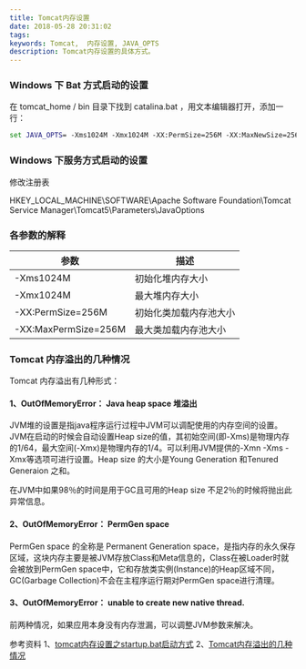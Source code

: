 ```yaml
---
title: Tomcat内存设置
date: 2018-05-28 20:31:02
tags:
keywords: Tomcat,  内存设置, JAVA_OPTS
description: Tomcat内存设置的具体方式。
---
```


### Windows 下 Bat 方式启动的设置

在 tomcat_home / bin 目录下找到 catalina.bat ，用文本编辑器打开，添加一行：

```bat
set JAVA_OPTS= -Xms1024M -Xmx1024M -XX:PermSize=256M -XX:MaxNewSize=256M -XX:MaxPermSize=256M
```

### Windows 下服务方式启动的设置

修改注册表

HKEY_LOCAL_MACHINE\SOFTWARE\Apache Software Foundation\Tomcat Service Manager\Tomcat5\Parameters\JavaOptions 

### 各参数的解释

参数|描述
--|--
-Xms1024M|初始化堆内存大小
-Xmx1024M|最大堆内存大小
-XX:PermSize=256M|初始化类加载内存池大小
-XX:MaxPermSize=256M|最大类加载内存池大小

### Tomcat 内存溢出的几种情况

Tomcat 内存溢出有几种形式：
#### 1、OutOfMemoryError： Java heap space 堆溢出

JVM堆的设置是指java程序运行过程中JVM可以调配使用的内存空间的设置。JVM在启动的时候会自动设置Heap size的值，其初始空间(即-Xms)是物理内存的1/64，最大空间(-Xmx)是物理内存的1/4。可以利用JVM提供的-Xmn -Xms -Xmx等选项可进行设置。Heap size 的大小是Young Generation 和Tenured Generaion 之和。

在JVM中如果98％的时间是用于GC且可用的Heap size 不足2％的时候将抛出此异常信息。 

#### 2、OutOfMemoryError： PermGen space 

PermGen space 的全称是 Permanent Generation space，是指内存的永久保存区域，这块内存主要是被JVM存放Class和Meta信息的，Class在被Loader时就会被放到PermGen space中，它和存放类实例(Instance)的Heap区域不同，GC(Garbage Collection)不会在主程序运行期对PermGen space进行清理。

#### 3、OutOfMemoryError： unable to create new native thread. 

前两种情况，如果应用本身没有内存泄漏，可以调整JVM参数来解决。

参考资料
1、[tomcat内存设置之startup.bat启动方式](https://blog.csdn.net/longtingjing/article/details/51258388)
2、[Tomcat内存溢出的几种情况](https://blog.csdn.net/dekyou/article/details/51595461)